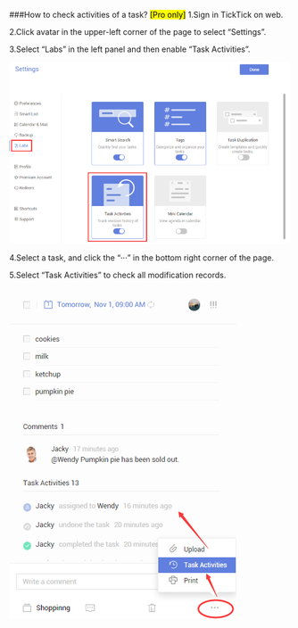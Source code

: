 ###How to check activities of a task? <mark>[Pro only]</mark>
1.Sign in TickTick on web.

2.Click avatar in the upper-left corner of the page to select “Settings”.

3.Select “Labs” in the left panel and then enable “Task Activities”.

![](activity1.png)

4.Select a task, and click the “···” in the bottom right corner of the page.

5.Select “Task Activities” to check all modification records.

![](activity2.png)
